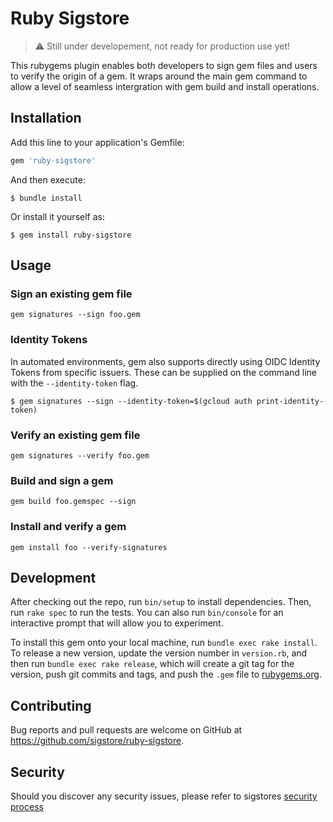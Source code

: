 # Ruby Sigstore

> :warning: Still under developement, not ready for production use yet!

This rubygems plugin enables both developers to sign gem files and users to verify the origin
of a gem. It wraps around the main gem command to allow a level of seamless intergration with
gem build and install operations.

## Installation

Add this line to your application's Gemfile:

```ruby
gem 'ruby-sigstore'
```

And then execute:

    $ bundle install

Or install it yourself as:

    $ gem install ruby-sigstore

## Usage

### Sign an existing gem file

`gem signatures --sign foo.gem`

### Identity Tokens

In automated environments, gem also supports directly using OIDC Identity Tokens from specific issuers.
These can be supplied on the command line with the `--identity-token` flag.

```shell
$ gem signatures --sign --identity-token=$(gcloud auth print-identity-token)
```

### Verify an existing gem file

`gem signatures --verify foo.gem`

### Build and sign a gem

`gem build foo.gemspec --sign`

### Install and verify a gem

`gem install foo --verify-signatures`

## Development

After checking out the repo, run `bin/setup` to install dependencies. Then, run `rake spec` to run the tests. You can also run `bin/console` for an interactive prompt that will allow you to experiment.

To install this gem onto your local machine, run `bundle exec rake install`. To release a new version, update the version number in `version.rb`, and then run `bundle exec rake release`, which will create a git tag for the version, push git commits and tags, and push the `.gem` file to [rubygems.org](https://rubygems.org).

## Contributing

Bug reports and pull requests are welcome on GitHub at https://github.com/sigstore/ruby-sigstore.

## Security

Should you discover any security issues, please refer to sigstores [security
process](https://github.com/sigstore/community/blob/main/SECURITY.md)
